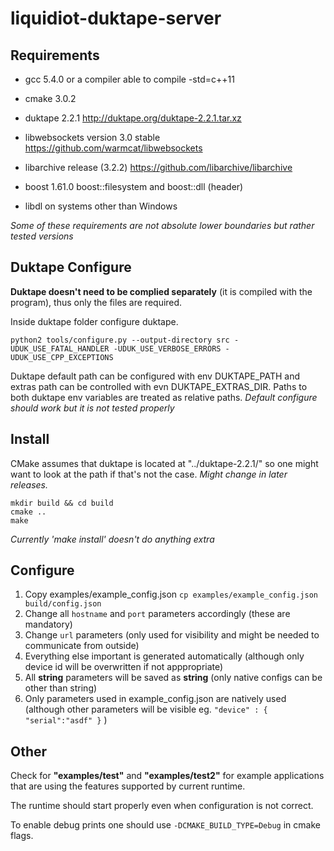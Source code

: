 # liquidiot-duktape-server

## Requirements

- gcc 5.4.0 or a compiler able to compile -std=c++11

- cmake 3.0.2

- duktape 2.2.1 http://duktape.org/duktape-2.2.1.tar.xz

- libwebsockets version 3.0 stable https://github.com/warmcat/libwebsockets

- libarchive release (3.2.2) https://github.com/libarchive/libarchive

- boost 1.61.0 boost::filesystem and boost::dll (header)

- libdl on systems other than Windows

*Some of these requirements are not absolute lower boundaries but rather tested versions*

## Duktape Configure

**Duktape doesn't need to be complied separately** (it is compiled with the program), thus only the files are required.

Inside duktape folder configure duktape.
```
python2 tools/configure.py --output-directory src -UDUK_USE_FATAL_HANDLER -UDUK_USE_VERBOSE_ERRORS -UDUK_USE_CPP_EXCEPTIONS
```
Duktape default path can be configured with env DUKTAPE_PATH and extras path can be controlled with evn DUKTAPE_EXTRAS_DIR. Paths to both duktape env variables are treated as relative paths.
*Default configure should work but it is not tested properly*

## Install

CMake assumes that duktape is located at "../duktape-2.2.1/" so one might want to look at the path if that's not the case. *Might change in later releases.*

```
mkdir build && cd build
cmake ..
make
```

*Currently 'make install' doesn't do anything extra*

## Configure

1. Copy examples/example_config.json `cp examples/example_config.json build/config.json`
2. Change all `hostname` and `port` parameters accordingly (these are mandatory)
3. Change `url` parameters (only used for visibility and might be needed to communicate from outside)
4. Everything else important is generated automatically (although only device id will be overwritten if not apppropriate)
5. All **string** parameters will be saved as **string** (only native configs can be other than string)
6. Only parameters used in example_config.json are natively used (although other parameters will be visible eg. `"device" : { "serial":"asdf" }` )

## Other

Check for **"examples/test"** and **"examples/test2"** for example applications that are using the features supported by current runtime.

The runtime should start properly even when configuration is not correct.

To enable debug prints one should use `-DCMAKE_BUILD_TYPE=Debug` in cmake flags.
